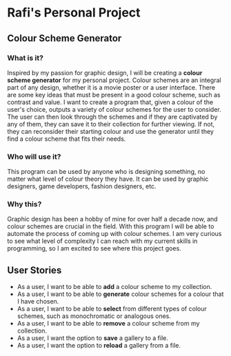 # Rafi's Personal Project
## Colour Scheme Generator

### What is it?
Inspired by my passion for graphic design, I will be creating a **colour scheme generator** for my personal project.
Colour schemes are an integral part of any design, whether it is a movie poster or a user interface. There are some key
ideas that must be present in a good colour scheme, such as contrast and value. I want to create a program that, given 
a colour of the user's choice, outputs a variety of colour schemes for the user to consider. The user can then look
through the schemes and if they are captivated by any of them, they can save it to their collection for further viewing.
If not, they can reconsider their starting colour and use the generator until they find a colour scheme that fits their
needs.

### Who will use it?
This program can be used by anyone who is designing something, no matter what level of colour theory they have. It can 
be used by graphic designers, game developers, fashion designers, etc. 

### Why this?
Graphic design has been a hobby of mine for over half a decade now, and colour schemes are crucial in the field.
With this program I will be able to automate the process of coming up with colour schemes. I am very curious to see what
level of complexity I can reach with my current skills in programming, so I am excited to see where this project goes.

## User Stories
- As a user, I want to be able to **add** a colour scheme to my collection.
- As a user, I want to be able to **generate** colour schemes for a colour that I have chosen.
- As a user, I want to be able to **select** from different types of colour schemes, such as monochromatic or analogous ones.
- As a user, I want to be able to **remove** a colour scheme from my collection.
- As a user, I want the option to **save** a gallery to a file.
- As a user, I want the option to **reload** a gallery from a file.